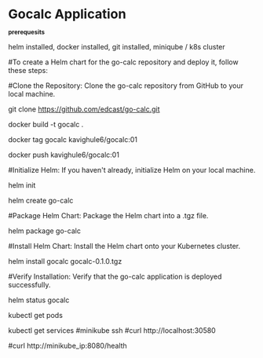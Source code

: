 **<span style="font-size: 26px;">Gocalc Application </span>**

**<span style="font-size: 12px;">prerequesits</span>**


helm installed,
docker installed,
git installed,
miniqube / k8s cluster
 
#To create a Helm chart for the go-calc repository and deploy it, follow these steps:

#Clone the Repository: Clone the go-calc repository from GitHub to your local machine.

git clone https://github.com/edcast/go-calc.git

docker build -t gocalc .

docker tag gocalc kavighule6/gocalc:01

docker push kavighule6/gocalc:01

#Initialize Helm: If you haven't already, initialize Helm on your local machine.

helm init

helm create go-calc

#Package Helm Chart: Package the Helm chart into a .tgz file.

helm package go-calc

#Install Helm Chart: Install the Helm chart onto your Kubernetes cluster.

helm install gocalc gocalc-0.1.0.tgz

#Verify Installation: Verify that the go-calc application is deployed successfully.

helm status gocalc

kubectl get pods

kubectl get services
#minikube ssh 
#curl http://localhost:30580

#curl http://minikube_ip:8080/health


